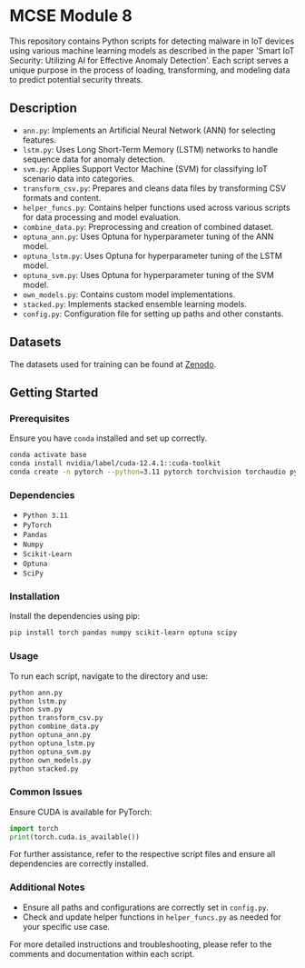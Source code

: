 
# MCSE Module 8

This repository contains Python scripts for detecting malware in IoT devices using various machine learning models as described in the paper 'Smart IoT Security: Utilizing AI for Effective Anomaly Detection'. Each script serves a unique purpose in the process of loading, transforming, and modeling data to predict potential security threats.

## Description

- `ann.py`: Implements an Artificial Neural Network (ANN) for selecting features.
- `lstm.py`: Uses Long Short-Term Memory (LSTM) networks to handle sequence data for anomaly detection.
- `svm.py`: Applies Support Vector Machine (SVM) for classifying IoT scenario data into categories.
- `transform_csv.py`: Prepares and cleans data files by transforming CSV formats and content.
- `helper_funcs.py`: Contains helper functions used across various scripts for data processing and model evaluation.
- `combine_data.py`: Preprocessing and creation of combined dataset.
- `optuna_ann.py`: Uses Optuna for hyperparameter tuning of the ANN model.
- `optuna_lstm.py`: Uses Optuna for hyperparameter tuning of the LSTM model.
- `optuna_svm.py`: Uses Optuna for hyperparameter tuning of the SVM model.
- `own_models.py`: Contains custom model implementations.
- `stacked.py`: Implements stacked ensemble learning models.
- `config.py`: Configuration file for setting up paths and other constants.
  
## Datasets

The datasets used for training can be found at [Zenodo](https://zenodo.org/records/4743746).

## Getting Started

### Prerequisites

Ensure you have `conda` installed and set up correctly.

```bash
conda activate base
conda install nvidia/label/cuda-12.4.1::cuda-toolkit
conda create -n pytorch --python=3.11 pytorch torchvision torchaudio pytorch-cuda=12.1 scikit-learn pandas scipy -c anaconda -c pytorch -c nvidia
```

### Dependencies

- `Python 3.11`
- `PyTorch`
- `Pandas`
- `Numpy`
- `Scikit-Learn`
- `Optuna`
- `SciPy`

### Installation

Install the dependencies using pip:

```bash
pip install torch pandas numpy scikit-learn optuna scipy
```

### Usage

To run each script, navigate to the directory and use:

```bash
python ann.py
python lstm.py
python svm.py
python transform_csv.py
python combine_data.py
python optuna_ann.py
python optuna_lstm.py
python optuna_svm.py
python own_models.py
python stacked.py
```

### Common Issues

Ensure CUDA is available for PyTorch:

```python
import torch
print(torch.cuda.is_available())
```

For further assistance, refer to the respective script files and ensure all dependencies are correctly installed.

### Additional Notes

- Ensure all paths and configurations are correctly set in `config.py`.
- Check and update helper functions in `helper_funcs.py` as needed for your specific use case.

For more detailed instructions and troubleshooting, please refer to the comments and documentation within each script.

